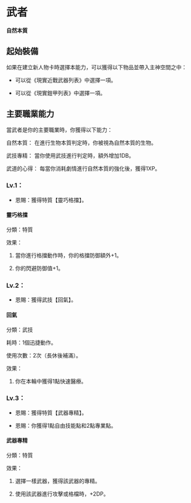 # 武者

**自然本質**

## 起始裝備

如果在建立新人物卡時選擇本能力，可以獲得以下物品並帶入主神空間之中：

* 可以從《現實近戰武器列表》中選擇一項。

* 可以從《現實鎧甲列表》中選擇一項。

## 主要職業能力

當武者是你的主要職業時，你獲得以下能力：

自然本質：
在進行生物本質判定時，你被視為自然本質的生物。

武技專精：
當你使用武技進行判定時，額外增加1DB。

武道的心得：
每當你消耗劇情進行自然本質的強化後，獲得1XP。

### Lv.1：

* 恩賜：獲得特質【靈巧格擋】。

#### 靈巧格擋

分類：特質

效果：

1. 當你進行格擋動作時，你的格擋防御額外+1。

2. 你的閃避防御值+1。

### Lv.2：

* 恩賜：獲得武技【回氣】。

#### 回氣

分類：武技

耗時：1個迅捷動作。

使用次數：2次（長休後補滿）。

效果：

1. 你在本輪中獲得1點快速醫療。

### Lv.3：

* 恩賜：獲得特質【武器專精】。

* 恩賜：你獲得1點自由技能點和2點專業點。

#### 武器專精

分類：特質

效果：

1. 選擇一樣武器，獲得該武器的專精。

2. 使用該武器進行攻擊或格檔時，+2DP。
